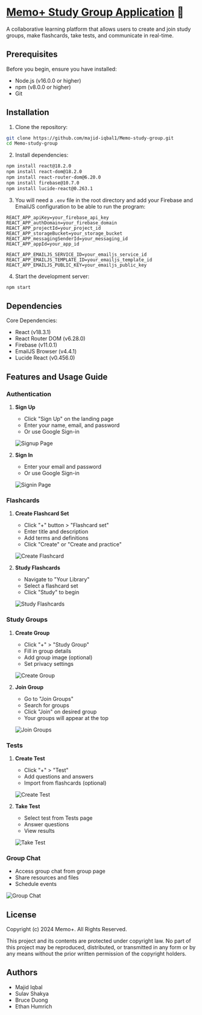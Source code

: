 # [Memo+ Study Group Application](https://memo-plus.com) :link:

A collaborative learning platform that allows users to create and join study groups, make flashcards, take tests, and communicate in real-time.

## Prerequisites

Before you begin, ensure you have installed:
- Node.js (v16.0.0 or higher)
- npm (v8.0.0 or higher)
- Git

## Installation

1. Clone the repository:
```bash
git clone https://github.com/majid-iqbal1/Memo-study-group.git
cd Memo-study-group
```

2. Install dependencies:
```bash
npm install react@18.2.0
npm install react-dom@18.2.0 
npm install react-router-dom@6.20.0
npm install firebase@10.7.0
npm install lucide-react@0.263.1
```

3. You will need a `.env` file in the root directory and add your Firebase and EmailJS configuration to be able to run the program:
```env
REACT_APP_apiKey=your_firebase_api_key
REACT_APP_authDomain=your_firebase_domain
REACT_APP_projectId=your_project_id
REACT_APP_storageBucket=your_storage_bucket
REACT_APP_messagingSenderId=your_messaging_id
REACT_APP_appId=your_app_id

REACT_APP_EMAILJS_SERVICE_ID=your_emailjs_service_id
REACT_APP_EMAILJS_TEMPLATE_ID=your_emailjs_template_id
REACT_APP_EMAILJS_PUBLIC_KEY=your_emailjs_public_key
```

4. Start the development server:
```bash
npm start
```

## Dependencies

Core Dependencies:
- React (v18.3.1)
- React Router DOM (v6.28.0)
- Firebase (v11.0.1)
- EmailJS Browser (v4.4.1)
- Lucide React (v0.456.0)

## Features and Usage Guide

### Authentication
1. **Sign Up**
   - Click "Sign Up" on the landing page
   - Enter your name, email, and password
   - Or use Google Sign-in

   ![Signup Page](./screenshots/signup.png)

2. **Sign In**
   - Enter your email and password
   - Or use Google Sign-in

   ![Signin Page](./screenshots/signin.png)

### Flashcards
1. **Create Flashcard Set**
   - Click "+" button > "Flashcard set"
   - Enter title and description
   - Add terms and definitions
   - Click "Create" or "Create and practice"
   
   ![Create Flashcard](./screenshots/create-flashcard.png)

2. **Study Flashcards**
   - Navigate to "Your Library"
   - Select a flashcard set
   - Click "Study" to begin
   
   ![Study Flashcards](./screenshots/study-flashcards.png)

### Study Groups
1. **Create Group**
   - Click "+" > "Study Group"
   - Fill in group details
   - Add group image (optional)
   - Set privacy settings
   
   ![Create Group](./screenshots/create-group.png)

2. **Join Group**
   - Go to "Join Groups"
   - Search for groups
   - Click "Join" on desired group
   - Your groups will appear at the top
   
   ![Join Groups](./screenshots/join-groups.png)

### Tests
1. **Create Test**
   - Click "+" > "Test"
   - Add questions and answers
   - Import from flashcards (optional)
   
   ![Create Test](./screenshots/create-test.png)

2. **Take Test**
   - Select test from Tests page
   - Answer questions
   - View results
   
   ![Take Test](./screenshots/take-test.png)

### Group Chat
- Access group chat from group page
- Share resources and files
- Schedule events

![Group Chat](./screenshots/group-chat.png)


## License

Copyright (c) 2024 Memo+. All Rights Reserved.

This project and its contents are protected under copyright law. No part of this project may be reproduced, distributed, or transmitted in any form or by any means without the prior written permission of the copyright holders.

## Authors
- Majid Iqbal
- Sulav Shakya
- Bruce Duong
- Ethan Humrich
